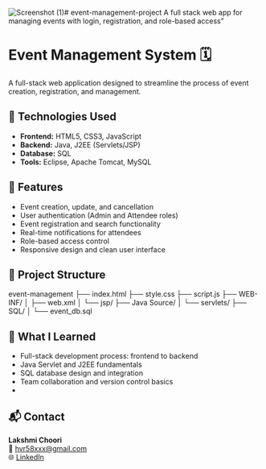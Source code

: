 ![Screenshot (1)](https://github.com/user-attachments/assets/fae9476d-8b1f-44e6-880a-a46d36045662)# event-management-project
A full stack web app for managing events with login, registration, and role-based access”

# Event Management System 🗓️

A full-stack web application designed to streamline the process of event creation, registration, and management.

## 🔧 Technologies Used

- **Frontend:** HTML5, CSS3, JavaScript
- **Backend:** Java, J2EE (Servlets/JSP)
- **Database:** SQL
- **Tools:** Eclipse, Apache Tomcat, MySQL

## 🚀 Features

- Event creation, update, and cancellation
- User authentication (Admin and Attendee roles)
- Event registration and search functionality
- Real-time notifications for attendees
- Role-based access control
- Responsive design and clean user interface

## 📂 Project Structure
event-management
├── index.html
├── style.css
├── script.js
├── WEB-INF/
│ ├── web.xml
│ └── jsp/
├── Java Source/
│ └── servlets/
├── SQL/
│ └── event_db.sql

## 🧠 What I Learned

- Full-stack development process: frontend to backend
- Java Servlet and J2EE fundamentals
- SQL database design and integration
- Team collaboration and version control basics
- 
## 📬 Contact

**Lakshmi Choori**  
📧 hvr58xxx@gmail.com  
🌐 [LinkedIn](https://www.linkedin.com/in/lakshmichoori)  
